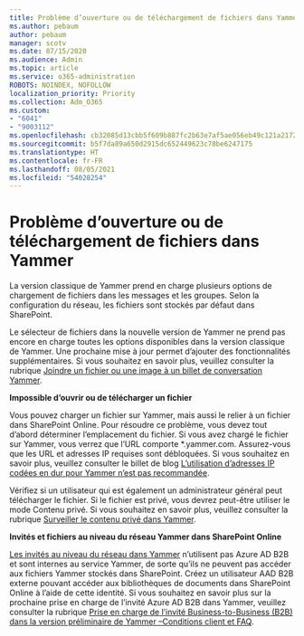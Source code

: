 ```yaml
---
title: Problème d’ouverture ou de téléchargement de fichiers dans Yammer
ms.author: pebaum
author: pebaum
manager: scotv
ms.date: 07/15/2020
ms.audience: Admin
ms.topic: article
ms.service: o365-administration
ROBOTS: NOINDEX, NOFOLLOW
localization_priority: Priority
ms.collection: Adm_O365
ms.custom:
- "6041"
- "9003112"
ms.openlocfilehash: cb32085d13cbb5f609b887fc2b63e7af5ae056eb49c121a21722a147c67e30d8
ms.sourcegitcommit: b5f7da89a650d2915dc652449623c78be6247175
ms.translationtype: HT
ms.contentlocale: fr-FR
ms.lasthandoff: 08/05/2021
ms.locfileid: "54028254"
---
```

# <a name="issue-opening-or-downloading-files-in-yammer"></a>Problème d’ouverture ou de téléchargement de fichiers dans Yammer

La version classique de Yammer prend en charge plusieurs options de chargement de fichiers dans les messages et les groupes. Selon la configuration du réseau, les fichiers sont stockés par défaut dans SharePoint.

Le sélecteur de fichiers dans la nouvelle version de Yammer ne prend pas encore en charge toutes les options disponibles dans la version classique de Yammer. Une prochaine mise à jour permet d’ajouter des fonctionnalités supplémentaires. Si vous souhaitez en savoir plus, veuillez consulter la rubrique [Joindre un fichier ou une image à un billet de conversation Yammer](https://support.microsoft.com/office/attach-a-file-or-image-to-a-yammer-conversation-post-8d2d17f7-8f37-4535-961e-518d751be7e8).

**Impossible d’ouvrir ou de télécharger un fichier**  

Vous pouvez charger un fichier sur Yammer, mais aussi le relier à un fichier dans SharePoint Online. Pour résoudre ce problème, vous devez tout d’abord déterminer l’emplacement du fichier. Si vous avez chargé le fichier sur Yammer, vous verrez que l’URL comporte *.yammer.com. Assurez-vous que les URL et adresses IP requises sont débloquées. Si vous souhaitez en savoir plus, veuillez consulter le billet de blog [L’utilisation d’adresses IP codées en dur pour Yammer n’est pas recommandée](https://techcommunity.microsoft.com/t5/yammer-blog/using-hard-coded-ip-addresses-for-yammer-is-not-recommended/ba-p/276592).

Vérifiez si un utilisateur qui est également un administrateur général peut télécharger le fichier. Si le fichier est privé, vous devrez peut-être utiliser le mode Contenu privé. Si vous souhaitez en savoir plus, veuillez consulter la rubrique [Surveiller le contenu privé dans Yammer](https://docs.microsoft.com/yammer/manage-security-and-compliance/monitor-private-content).  

**Invités et fichiers au niveau du réseau Yammer dans SharePoint Online**  

[Les invités au niveau du réseau dans Yammer](https://docs.microsoft.com/yammer/manage-yammer-users/add-block-or-remove-users#invite-guests) n’utilisent pas Azure AD B2B et sont internes au service Yammer, de sorte qu’ils ne peuvent pas accéder aux fichiers Yammer stockés dans SharePoint. Créez un utilisateur AAD B2B externe pouvant accéder aux bibliothèques de documents dans SharePoint Online à l’aide de cette identité. Si vous souhaitez en savoir plus sur la prochaine prise en charge de l’invité Azure AD B2B dans Yammer, veuillez consulter la rubrique [Prise en charge de l’invité Business-to-Business (B2B) dans la version préliminaire de Yammer –Conditions client et FAQ](https://docs.microsoft.com/yammer/get-started-with-yammer/azure-ad-b2b-guests-yammer).
